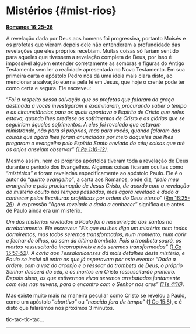# Mistérios {#mist-rios}

[**Romanos 16:25-26**](http://bibliaonline.com.br/acf/rm/16/25-26)

A revelação dada por Deus aos homens foi progressiva, portanto Moisés e os profetas que vieram depois dele não entenderam a profundidade das revelações que eles próprios recebiam. Muitas coisas só fariam sentido para aqueles que tivessem a revelação completa de Deus, por isso é impossível alguém entender corretamente as sombras e figuras do Antigo Testamento sem ler a realidade apresentada no Novo Testamento. Em sua primeira carta o apóstolo Pedro nos dá uma ideia mais clara disto, ao mencionar a salvação eterna pela fé em Jesus, que hoje o crente pode ter como certa e segura. Ele escreveu:

“_Foi a respeito dessa salvação que os profetas que falaram da graça destinada a vocês investigaram e examinaram, procurando saber o tempo e as circunstâncias para os quais apontava o Espírito de Cristo que neles estava, quando lhes predisse os sofrimentos de Cristo e as glórias que se seguiriam àqueles sofrimentos. A eles foi revelado que estavam ministrando, não para si próprios, mas para vocês, quando falaram das coisas que agora lhes foram anunciadas por meio daqueles que lhes pregaram o evangelho pelo Espírito Santo enviado do céu; coisas que até os anjos anseiam observar” (_[_1 Pe 1:10-12_](http://bibliaonline.com.br/acf/1pe/1/10-12)_)._

Mesmo assim, nem os próprios apóstolos tiveram toda a revelação de Deus durante o período dos Evangelhos. Algumas coisas ficaram ocultas como “_mistérios”_ e foram reveladas especificamente ao apóstolo Paulo. Ele é o autor do “_quinto evangelho”_, a carta aos Romanos, onde diz, “_pelo meu evangelho e pela proclamação de Jesus Cristo, de acordo com a revelação do mistério oculto nos tempos passados, mas agora revelado e dado a conhecer pelas Escrituras proféticas por ordem do Deus eterno”_ ([Rm 16:25-26](http://bibliaonline.com.br/acf/rm/16/25-26)). A expressão “_Agora revelado e dado a conhecer”_ significa que antes de Paulo ainda era um mistério.

_Um dos mistérios revelados a Paulo foi a ressurreição dos santos no arrebatamento. Ele escreveu: “Eis que eu lhes digo um mistério: nem todos dormiremos, mas todos seremos transformados, num momento, num abrir e fechar de olhos, ao som da última trombeta. Pois a trombeta soará, os mortos ressuscitarão incorruptíveis e nós seremos transformados” (_[_1 Co 15:51-52_](http://bibliaonline.com.br/acf/1co/15/51-52)_). A carta aos Tessalonicenses dá mais detalhes deste mistério, e Paulo se inclui ali entre os que já esperavam por este evento: “Dada a ordem, com a voz do arcanjo e o ressoar da trombeta de Deus, o próprio Senhor descerá do céu, e os mortos em Cristo ressuscitarão primeiro. Depois disso, os que estivermos vivos seremos arrebatados juntamente com eles nas nuvens, para o encontro com o Senhor nos ares” (_[_1Ts 4:16_](http://bibliaonline.com.br/acf/1ts/4/16)_)._

Mas existe muito mais na maneira peculiar como Cristo se revelou a Paulo, como um apóstolo “_abortivo”_ ou “_nascido fora de tempo”_ ([1 Co 15:8](http://bibliaonline.com.br/acf/1co/15/8)), e é disto que falaremos nos próximos 3 minutos.

tic-tac-tic-tac...

*****